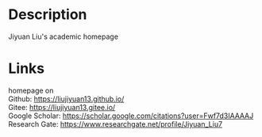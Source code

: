 # Description
Jiyuan Liu's academic homepage

# Links
homepage on   
Github: <https://liujiyuan13.github.io/>  
Gitee: <https://liujiyuan13.gitee.io/>  
Google Scholar: <https://scholar.google.com/citations?user=Fwf7d3IAAAAJ>  
Research Gate: <https://www.researchgate.net/profile/Jiyuan_Liu7>  
